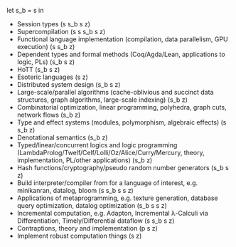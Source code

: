 let s_b = s in
* Session types (s s_b s z)
* Supercompilation (s s s_b s z)
* Functional language implementation (compilation, data parallelism, GPU execution) (s s_b z)
* Dependent types and formal methods (Coq/Agda/Lean, applications to logic, PLs) (s_b s z)
* HoTT (s_b s z)
* Esoteric languages (s z)
* Distributed system design (s_b s z)
* Large-scale/parallel algorithms (cache-oblivious and succinct data structures, graph algorithms, large-scale indexing) (s_b z)
* Combinatorial optimization, linear programming, polyhedra, graph cuts, network flows (s_b z)
* Type and effect systems (modules, polymorphism, algebraic effects) (s s_b z)
* Denotational semantics (s_b z)
* Typed/linear/concurrent logics and logic programming (LambdaProlog/Twelf/Celf/Lolli/Oz/Alice/Curry/Mercury, theory, implementation, PL/other applications) (s_b z)
* Hash functions/cryptography/pseudo random number generators (s_b s z)
* Build interpreter/compiler from for a language of interest, e.g. minikanran, datalog, bloom (s s_b s s z)
* Applications of metaprogramming, e.g. texture generation, database query optimization, datalog optimization (s_b s s z)
* Incremental computation, e.g. Adapton, Incremental λ-Calculi via Differentiation, Timely/Differential dataflow (s s_b s z)
* Contraptions, theory and implementation (p s z)
* Implement robust computation things (s z)